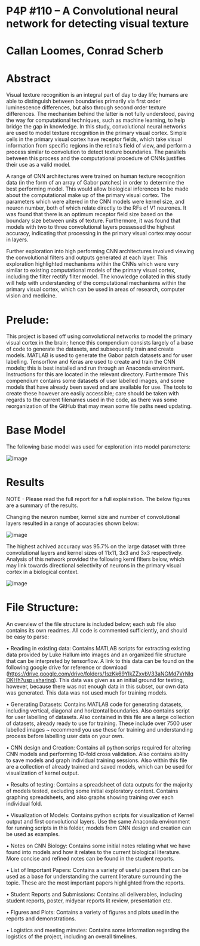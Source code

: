 # P4P #110 – A Convolutional neural network for detecting visual texture
# Callan Loomes, Conrad Scherb

# Abstract

Visual texture recognition is an integral part of day to day life; humans are able to distinguish between boundaries primarily via first order luminescence differences, but also through second order texture differences. The mechanism behind the latter is not fully understood, paving the way for computational techniques, such as machine
learning, to help bridge the gap in knowledge. In this study, convolutional neural networks are used to model texture recognition in the primary visual cortex. Simple cells in the primary visual cortex have receptor fields, which take visual information from specific regions in the retina’s field of view, and perform a process similar to
convolution to detect texture boundaries. The parallels between this process and the computational procedure of CNNs justifies their use as a valid model.

A range of CNN architectures were trained on human texture recognition data (in the form of an array of Gabor patches) in order to determine the best performing model. This would allow biological inferences to be made about the computational make up of the primary visual cortex. The parameters which were altered in the CNN models were
kernel size, and neuron number, both of which relate directly to the RFs of V1 neurones. It was found that there is an optimum receptor field size based on the boundary size between units of texture. Furthermore, it was found that models with two to three convolutional layers possessed the highest accuracy, indicating that processing in the
primary visual cortex may occur in layers.

Further exploration into high performing CNN architectures involved viewing the convolutional filters and outputs generated at each layer. This exploration highlighted mechanisms within the CNNs which were very similar to existing computational models of the primary visual cortex, including the filter rectify filter model. The knowledge
collated in this study will help with understanding of the computational mechanisms within the primary visual cortex, which can be used in areas of research, computer vision and medicine.

# Prelude: 

This project is based off using convolutional networks to model the primary visual cortex in the brain; hence this compendium consists largely of a base of code to generate the datasets, and subsequently train and create models. MATLAB is used to generate the Gabor patch datasets and for user labelling. Tensorflow and Keras are used to create and train the CNN models; this is best installed and run through an Anaconda environment. Instructions for this are located in the relevant directory. Furthermore
This compendium contains some datasets of user labelled images, and some models that have already been saved and are available for use. The tools to create these however are easily accessible; care should be taken with regards to the current filenames used in the code, as there was some reorganization of the GitHub that may mean some file paths need updating.

# Base Model

The following base model was used for exploration into model parameters:

![image](https://github.com/CallanL/Primary_Visual_Cortex_CNN/assets/154892367/94f4182d-66d1-408f-a434-f7910b0bb1ac)

# Results

NOTE - Please read the full report for a full explaination. The below figures are a summary of the results.

Changing the neuron number, kernel size and number of convolutional layers resulted in a range of accuracies shown below:

![image](https://github.com/CallanL/Primary_Visual_Cortex_CNN/assets/154892367/4201dfb1-7dbf-4e8f-a5c0-27323552e053)

The highest achived accuracy was 95.7% on the large dataset with three convolutional layers and kernel sizes of 11x11, 3x3 and 3x3 respectively. Analysis of this network provided the following kernl filters below, which may link towards directional selectivity of neurons in the primary visual cortex in a biological context.

![image](https://github.com/CallanL/Primary_Visual_Cortex_CNN/assets/154892367/7ddc6741-6e78-4760-9af1-7be2e42f4a50)


# File Structure:

An overview of the file structure is included below; each sub file also contains its own readmes. All code is commented sufficiently, and should be easy to parse:

•	Reading in existing data: Contains MATLAB scripts for extracting existing data provided by Luke Hallum into images and an organized file structure that can be interpreted by tensorflow. A link to this data can be found on the following google drive for reference or download (https://drive.google.com/drive/folders/1szKk69YlkZZxvbV33aNGMd7VrNlqDKHh?usp=sharing). This data was given as an initial ground for testing, however, because there was not enough data in this subset, our own data was generated. This data was not used much for training models.

•	Generating Datasets: Contains MATLAB code for generating datasets, including vertical, diagonal and horizontal boundaries. Also contains script for user labelling of datasets. Also contained in this file are a large collection of datasets, already ready to use for training. These include over 7500 user labelled images ~ recommend you use these for training and understanding process before labelling user data on your own.

•	CNN design and Creation: Contains all python scrips required for altering CNN models and performing 10-fold cross validation. Also contains ability to save models and graph individual training sessions. Also within this file are a collection of already trained and saved models, which can be used for visualization of kernel output.

•	Results of testing: Contains a spreadsheet of data outputs for the majority of models tested, excluding some initial exploratory content. Contains graphing spreadsheets, and also graphs showing training over each individual fold.

•	Visualization of Models: Contains python scripts for visualization of Kernel output and first convolutional layers. Use the same Anaconda environment for running scripts in this folder, models from CNN design and creation can be used as examples.

•	Notes on CNN Biology: Contains some initial notes relating what we have found into models and how it relates to the current biological literature. More concise and refined notes can be found in the student reports.

•	List of Important Papers: Contains a variety of useful papers that can be used as a base for understanding the current literature surrounding the topic. These are the most important papers highlighted from the reports.

•	Student Reports and Submissions: Contains all deliverables, including student reports, poster, midyear reports lit review, presentation etc.

•	Figures and Plots: Contains a variety of figures and plots used in the reports and demonstrations. 

•	Logistics and meeting minutes: Contains some information regarding the logistics of the project, including an overall timelines.
